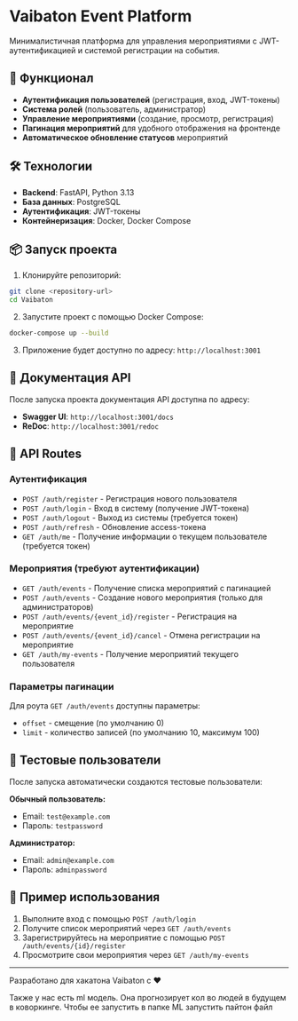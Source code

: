 # Vaibaton Event Platform

Минималистичная платформа для управления мероприятиями с JWT-аутентификацией и системой регистрации на события.

## 🚀 Функционал

- **Аутентификация пользователей** (регистрация, вход, JWT-токены)
- **Система ролей** (пользователь, администратор)
- **Управление мероприятиями** (создание, просмотр, регистрация)
- **Пагинация мероприятий** для удобного отображения на фронтенде
- **Автоматическое обновление статусов** мероприятий

## 🛠 Технологии

- **Backend**: FastAPI, Python 3.13
- **База данных**: PostgreSQL
- **Аутентификация**: JWT-токены
- **Контейнеризация**: Docker, Docker Compose

## 📦 Запуск проекта

1. Клонируйте репозиторий:
```bash
git clone <repository-url>
cd Vaibaton
```

2. Запустите проект с помощью Docker Compose:
```bash
docker-compose up --build
```

3. Приложение будет доступно по адресу: `http://localhost:3001`

## 📖 Документация API

После запуска проекта документация API доступна по адресу:
- **Swagger UI**: `http://localhost:3001/docs`
- **ReDoc**: `http://localhost:3001/redoc`

## 🔐 API Routes

### Аутентификация
- `POST /auth/register` - Регистрация нового пользователя
- `POST /auth/login` - Вход в систему (получение JWT-токена)
- `POST /auth/logout` - Выход из системы (требуется токен)
- `POST /auth/refresh` - Обновление access-токена
- `GET /auth/me` - Получение информации о текущем пользователе (требуется токен)

### Мероприятия (требуют аутентификации)
- `GET /auth/events` - Получение списка мероприятий с пагинацией
- `POST /auth/events` - Создание нового мероприятия (только для администраторов)
- `POST /auth/events/{event_id}/register` - Регистрация на мероприятие
- `POST /auth/events/{event_id}/cancel` - Отмена регистрации на мероприятие
- `GET /auth/my-events` - Получение мероприятий текущего пользователя

### Параметры пагинации
Для роута `GET /auth/events` доступны параметры:
- `offset` - смещение (по умолчанию 0)
- `limit` - количество записей (по умолчанию 10, максимум 100)

## 👥 Тестовые пользователи

После запуска автоматически создаются тестовые пользователи:

**Обычный пользователь:**
- Email: `test@example.com`
- Пароль: `testpassword`

**Администратор:**
- Email: `admin@example.com`
- Пароль: `adminpassword`

## 🎯 Пример использования

1. Выполните вход с помощью `POST /auth/login`
2. Получите список мероприятий через `GET /auth/events`
3. Зарегистрируйтесь на мероприятие с помощью `POST /auth/events/{id}/register`
4. Просмотрите свои мероприятия через `GET /auth/my-events`

---

Разработано для хакатона Vaibaton с ❤️



Также у нас есть ml модель. Она прогнозирует кол во людей в будущем в коворкинге. Чтобы ее запустить в папке ML запустить пайтон файл 
